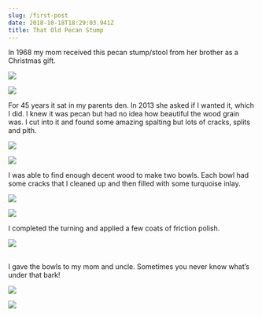 ```yaml
---
slug: /first-post
date: 2018-10-18T18:29:03.941Z
title: That Old Pecan Stump
---
```


In 1968 my mom received this pecan stump/stool from her brother as a Christmas gift.

![](https://res.cloudinary.com/dy6lb8vna/image/upload/c_scale,w_734/v1/other/photo_12.jpg)

![](https://res.cloudinary.com/dy6lb8vna/image/upload/c_scale,w_649/v1/other/photo_13.jpg)

For 45 years it sat in my parents den. In 2013 she asked if I wanted it, which I did. I knew it was pecan but had no idea how beautiful the wood grain was. I cut into it and found some amazing spalting but lots of cracks, splits and pith.

![](https://res.cloudinary.com/dy6lb8vna/image/upload/c_scale,w_677/v1/other/photo_14.jpg)

![](https://res.cloudinary.com/dy6lb8vna/image/upload/v1548468228/other/IMG_1251.jpg)

I was able to find enough decent wood to make two bowls. Each bowl had some cracks that I cleaned up and then filled with some turquoise inlay.

![](https://res.cloudinary.com/dy6lb8vna/image/upload/c_scale,w_677/v1/other/IMG_1275.jpg)

![](https://res.cloudinary.com/dy6lb8vna/image/upload/c_scale,w_825/v1/other/IMG_1280.jpg)

I completed the turning and applied a few coats of friction polish.

![](https://res.cloudinary.com/dy6lb8vna/image/upload/c_scale,w_960/v1/other/DSC_1002.jpg)

\
I gave the bowls to my mom and uncle. Sometimes you never know what’s under that bark!

![](https://res.cloudinary.com/dy6lb8vna/image/upload/c_scale,w_1087/v1/other/IMG_1302.jpg)

![](https://res.cloudinary.com/dy6lb8vna/image/upload/c_scale,w_883/v1/other/photo_3_1.jpg)

